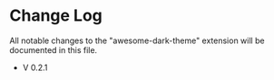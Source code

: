 # Change Log

All notable changes to the "awesome-dark-theme" extension will be documented in this file.

- V 0.2.1
